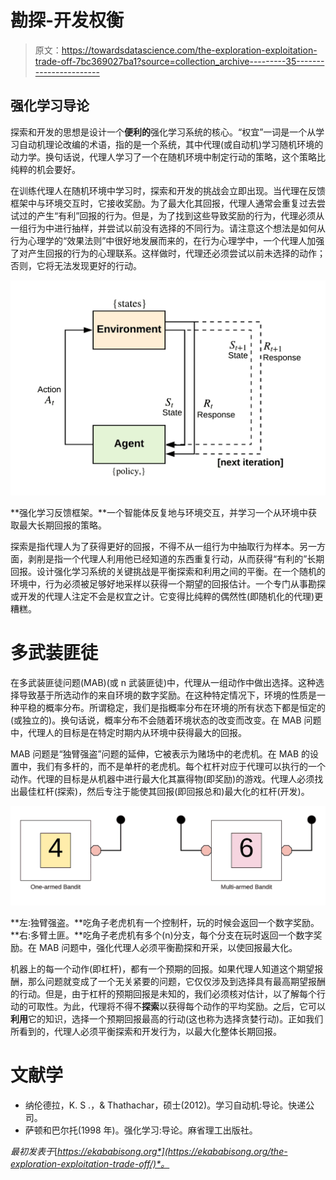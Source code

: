 # 勘探-开发权衡

> 原文：<https://towardsdatascience.com/the-exploration-exploitation-trade-off-7bc369027ba1?source=collection_archive---------35----------------------->

## 强化学习导论

探索和开发的思想是设计一个**便利的**强化学习系统的核心。“权宜”一词是一个从学习自动机理论改编的术语，指的是一个系统，其中代理(或自动机)学习随机环境的动力学。换句话说，代理人学习了一个在随机环境中制定行动的策略，这个策略比纯粹的机会要好。

在训练代理人在随机环境中学习时，探索和开发的挑战会立即出现。当代理在反馈框架中与环境交互时，它接收奖励。为了最大化其回报，代理人通常会重复过去尝试过的产生“有利”回报的行为。但是，为了找到这些导致奖励的行为，代理必须从一组行为中进行抽样，并尝试以前没有选择的不同行为。请注意这个想法是如何从行为心理学的“效果法则”中很好地发展而来的，在行为心理学中，一个代理人加强了对产生回报的行为的心理联系。这样做时，代理还必须尝试以前未选择的动作；否则，它将无法发现更好的行动。

![](img/0b76032a2e11ffc169546718002ddc69.png)

**强化学习反馈框架。**一个智能体反复地与环境交互，并学习一个从环境中获取最大长期回报的策略。

探索是指代理人为了获得更好的回报，不得不从一组行为中抽取行为样本。另一方面，剥削是指一个代理人利用他已经知道的东西重复行动，从而获得“有利的”长期回报。设计强化学习系统的关键挑战是平衡探索和利用之间的平衡。在一个随机的环境中，行为必须被足够好地采样以获得一个期望的回报估计。一个专门从事勘探或开发的代理人注定不会是权宜之计。它变得比纯粹的偶然性(即随机化的代理)更糟糕。

# 多武装匪徒

在多武装匪徒问题(MAB)(或 n 武装匪徒)中，代理从一组动作中做出选择。这种选择导致基于所选动作的来自环境的数字奖励。在这种特定情况下，环境的性质是一种平稳的概率分布。所谓稳定，我们是指概率分布在环境的所有状态下都是恒定的(或独立的)。换句话说，概率分布不会随着环境状态的改变而改变。在 MAB 问题中，代理人的目标是在特定时期内从环境中获得最大的回报。

MAB 问题是“独臂强盗”问题的延伸，它被表示为赌场中的老虎机。在 MAB 的设置中，我们有多杆的，而不是单杆的老虎机。每个杠杆对应于代理可以执行的一个动作。代理的目标是从机器中进行最大化其赢得物(即奖励)的游戏。代理人必须找出最佳杠杆(探索)，然后专注于能使其回报(即回报总和)最大化的杠杆(开发)。

![](img/1bed86d3b0d1f3671dc43f5e0201c22a.png)

**左:独臂强盗。**吃角子老虎机有一个控制杆，玩的时候会返回一个数字奖励。
**右:多臂土匪。**吃角子老虎机有多个(n)分支，每个分支在玩时返回一个数字奖励。在 MAB 问题中，强化代理人必须平衡勘探和开采，以使回报最大化。

机器上的每一个动作(即杠杆)，都有一个预期的回报。如果代理人知道这个期望报酬，那么问题就变成了一个无关紧要的问题，它仅仅涉及到选择具有最高期望报酬的行动。但是，由于杠杆的预期回报是未知的，我们必须核对估计，以了解每个行动的可取性。为此，代理将不得不**探索**以获得每个动作的平均奖励。之后，它可以**利用**它的知识，选择一个预期回报最高的行动(这也称为选择贪婪行动)。正如我们所看到的，代理人必须平衡探索和开发行为，以最大化整体长期回报。

# 文献学

*   纳伦德拉，K. S .，& Thathachar，硕士(2012)。学习自动机:导论。快递公司。
*   萨顿和巴尔托(1998 年)。强化学习:导论。麻省理工出版社。

*最初发表于*[*https://ekababisong.org*](https://ekababisong.org/the-exploration-exploitation-trade-off/)*。*